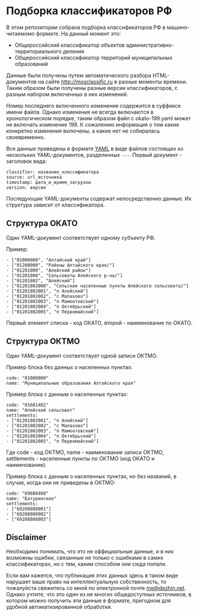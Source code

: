 # Подборка классификаторов РФ #

В этом репозитории собрана подборка классификаторов РФ в машино-читаемомо
формате. На данный момент это:

* Общероссийский классификатор объектов административно-территориального деления
* Общероссийский классификатор территорий муниципальных образований

Данные были получены путем автоматического разбора HTML-документов на сайте
<http://mosclassific.ru> в разные моменты времени. Таким образом были получены
разные версии классификаторов, с разным набором включенных в них изменений.

Номер последнего включенного изменения содержится в суффиксе имени файла. Однако
изменения не всегда включаются в хронологическом порядке, таким образом файл с
okato-199.yaml может не включать изменение 198. К сожалению информация о том
какие конкретно изменения включены, а какие нет не собиралась своевременно.

Все данные приведены в формате [YAML](http://www.yaml.org/) в виде файлов
состоящих из нескольких YAML-документов, разделенных `---`. Первый документ -
заголовок вида:

    classifier: название_классификатора
    source: url_источника
    timestamp: дата_и_время_загрузки
    version: версия

Последующие YAML-документы содержат непосредственно данные. Их структура зависит
от классификатора.


## Структура ОКАТО ##

Один YAML-документ соответствует одному субъекту РФ. 

Пример:

    - ["01000000", "Алтайский край"]
    - ["01200000", "Районы Алтайского края/"]
    - ["01201000", "Алейский район"]
    - ["01201800", "Сельсоветы Алейского р-на/"]
    - ["01201802", "Алейский"]
    - ["01201802000", "Сельские населенные пункты Алейского сельсовета/"]
    - ["01201802001", "п Алейский"]
    - ["01201802002", "с Малахово"]
    - ["01201802003", "п Мамонтовский"]
    - ["01201802004", "п Октябрьский"]
    - ["01201802005", "п Первомайский"]

Первый элемент списка - код ОКАТО, второй - наименование по ОКАТО.


## Структура ОКТМО ##

Один YAML-документ соответствует одной записи ОКТМО.

Пример блока без данных о населенных пунктах:

    code: "01000000"
    name: "Муниципальные образования Алтайского края"

Пример блока с данным о населенных пунктах:

    code: "01601402"
    name: "Алейский сельсовет"
    settlements:
    - ["01201802001", "п Алейский"]
    - ["01201802002", "с Малахово"]
    - ["01201802003", "п Мамонтовский"]
    - ["01201802004", "п Октябрьский"]
    - ["01201802005", "п Первомайский"]

Где code - код ОКТМО, namе - наименование записи ОКТМО, settlements - населенные
пункты по ОКТМО (код ОКАТО и наименование).

Пример блока с данным о населенных пунктах, но без названий, в случае, когда они
не приведены в ОКТМО:

    code: "69608408"
    name: "Батуринское"
    settlements:
    - ["69208808001"]
    - ["69208808002"]
    - ["69208808003"]


## Disclaimer ##

Необходимо понимать, что это не оффициальные данные, и в них возможны ошибки,
связанные не только с ошибками в самих классификаторах, но с тем, каким способом
они сюда попали. 

Если вам кажется, что публикация этих данных здесь в таком виде нарушает ваше
право на интеллектуальную собственность, то пожалуйста свяжитесь со мной по 
электронной почте <me@dezhin.net>. Однако учтите, что это один из не многих
общедоступных источников, в котором можно получить эти данные в формате,
пригодном для удобной автоматизированной обработки.